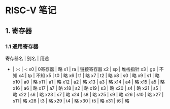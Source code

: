 # RISC-V 笔记

## 1. 寄存器
### 1.1 通用寄存器

寄存器名 | 别名 | 用途
- | :-: | -: 
x0 | 0寄存器 | 略
x1 | ra | 链接寄存器
x2 | sp | 堆栈指针
x3 | gp | 不知
x4 | tp | 不知
x5 | t0 | 略
x6 | t1 | 略
x7 | t2 | 略
x8 | s0 | 略
x9 | s1 | 略
x10 | a0 | 略
x11 | a1 | 略
x12 | a2 | 略
x13 | a3 | 略
x14 | a4 | 略
x15 | a5 | 略
x16 | a6 | 略
x17 | a7 | 略
x18 | s2 | 略
x19 | s3 | 略
x20 | s4 | 略
x21 | s5 | 略
x22 | s6 | 略
x23 | s7 | 略
x24 | s8 | 略
x25 | s9 | 略
x26 | s10 | 略
x27 | s11 | 略
x28 | t3 | 略
x29 | t4 | 略
x30 | t5 | 略
x31 | t6 | 略

